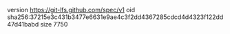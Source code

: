 version https://git-lfs.github.com/spec/v1
oid sha256:37215e3c431b3477e6631e9ae4c3f2dd4367285cdcd4d4323f122dd47d41babd
size 7750
